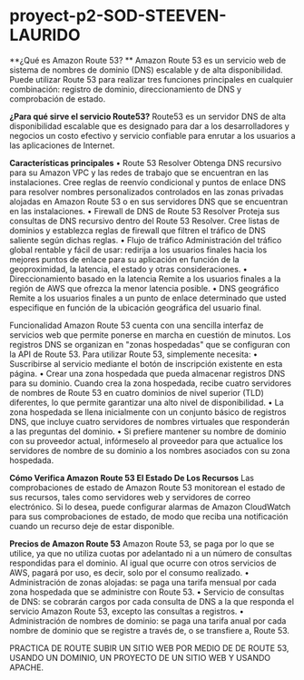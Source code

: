 # proyect-p2-SOD-STEEVEN-LAURIDO
**¿Qué es Amazon Route 53? **
Amazon Route 53 es un servicio web de sistema de nombres de dominio (DNS) escalable y de alta disponibilidad. Puede utilizar Route 53 para realizar tres funciones principales en cualquier combinación: registro de dominio, direccionamiento de DNS y comprobación de estado.

**¿Para qué sirve el servicio Route53?**
Route53 es un servidor DNS de alta disponibilidad escalable que es designado para dar a los desarrolladores y negocios un costo efectivo y servicio confiable para enrutar a los usuarios a las aplicaciones de Internet.

**Características principales**
•	Route 53 Resolver
Obtenga DNS recursivo para su Amazon VPC y las redes de trabajo que se encuentran en las instalaciones. Cree reglas de reenvío condicional y puntos de enlace DNS para resolver nombres personalizados controlados en las zonas privadas alojadas en Amazon Route 53 o en sus servidores DNS que se encuentran en las instalaciones.
•	Firewall de DNS de Route 53 Resolver
Proteja sus consultas de DNS recursivo dentro del Route 53 Resolver. Cree listas de dominios y establezca reglas de firewall que filtren el tráfico de DNS saliente según dichas reglas.
•	Flujo de tráfico
Administración del tráfico global rentable y fácil de usar: redirija a los usuarios finales hacia los mejores puntos de enlace para su aplicación en función de la geoproximidad, la latencia, el estado y otras consideraciones.
•	Direccionamiento basado en la latencia
Remite a los usuarios finales a la región de AWS que ofrezca la menor latencia posible.
•	DNS geográfico
Remite a los usuarios finales a un punto de enlace determinado que usted especifique en función de la ubicación geográfica del usuario final.

Funcionalidad
Amazon Route 53 cuenta con una sencilla interfaz de servicios web que permite ponerse en marcha en cuestión de minutos. Los registros DNS se organizan en "zonas hospedadas" que se configuran con la API de Route 53. Para utilizar Route 53, simplemente necesita:
•	Suscribirse al servicio mediante el botón de inscripción existente en esta página.
•	Crear una zona hospedada que pueda almacenar registros DNS para su dominio. Cuando crea la zona hospedada, recibe cuatro servidores de nombres de Route 53 en cuatro dominios de nivel superior (TLD) diferentes, lo que permite garantizar una alto nivel de disponibilidad. 
•	La zona hospedada se llena inicialmente con un conjunto básico de registros DNS, que incluye cuatro servidores de nombres virtuales que responderán a las preguntas del dominio. 
•	Si prefiere mantener su nombre de dominio con su proveedor actual, infórmeselo al proveedor para que actualice los servidores de nombre de su dominio a los nombres asociados con su zona hospedada.

**Cómo Verifica Amazon Route 53 El Estado De Los Recursos**
Las comprobaciones de estado de Amazon Route 53 monitorean el estado de sus recursos, tales como servidores web y servidores de correo electrónico. Si lo desea, puede configurar alarmas de Amazon CloudWatch para sus comprobaciones de estado, de modo que reciba una notificación cuando un recurso deje de estar disponible.


**Precios de Amazon Route 53**
Amazon Route 53, se paga por  lo que se utilice, ya que no utiliza cuotas por adelantado ni a un número de consultas respondidas para el dominio. Al igual que ocurre con otros servicios de AWS, pagará por uso, es decir, solo por el consumo realizado.
•	Administración de zonas alojadas: se paga una tarifa mensual por cada zona hospedada que se administre con Route 53.
•	Servicio de consultas de DNS: se cobrarán cargos por cada consulta de DNS a la que responda el servicio Amazon Route 53, excepto las consultas a registros.
•	Administración de nombres de dominio: se paga una tarifa anual por cada nombre de dominio que se registre a través de, o se transfiere a, Route 53.

PRACTICA DE ROUTE
SUBIR UN SITIO WEB POR MEDIO DE DE ROUTE 53, USANDO UN DOMINIO, UN PROYECTO DE UN SITIO WEB Y USANDO APACHE.
